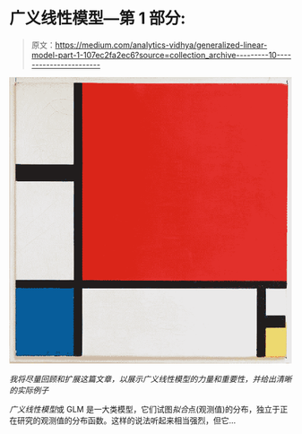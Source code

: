 # 广义线性模型—第 1 部分:

> 原文：<https://medium.com/analytics-vidhya/generalized-linear-model-part-1-107ec2fa2ec6?source=collection_archive---------10----------------------->

![](img/8263a13ec9582c29ac079b498cbea58a.png)

*我将尽量回顾和扩展这篇文章，以展示广义线性模型的力量和重要性，并给出清晰的实际例子*

*广义线性模型*或 GLM 是一大类模型，它们试图*拟合*点(观测值)的分布，独立于正在研究的观测值的分布函数。这样的说法听起来相当强烈，但它…